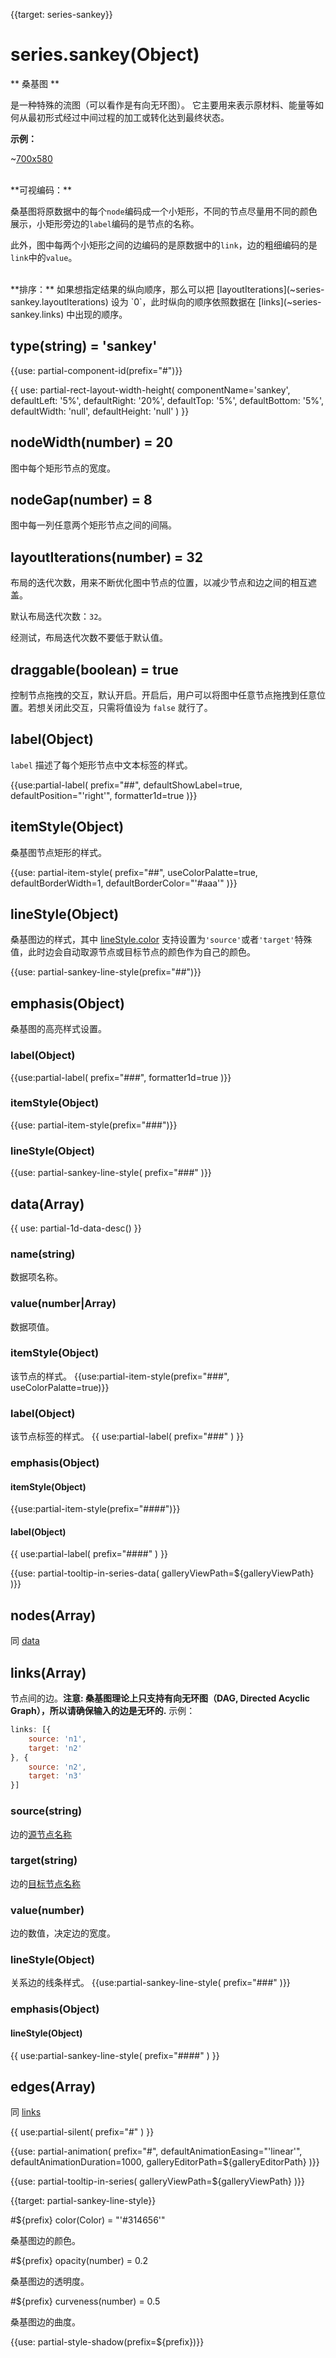 
{{target: series-sankey}}

# series.sankey(Object)

** 桑基图 **

是一种特殊的流图（可以看作是有向无环图）。 它主要用来表示原材料、能量等如何从最初形式经过中间过程的加工或转化达到最终状态。

**示例：**

~[700x580](${galleryViewPath}sankey-energy&edit=1&reset=1)


<br>
**可视编码：**

桑基图将原数据中的每个`node`编码成一个小矩形，不同的节点尽量用不同的颜色展示，小矩形旁边的`label`编码的是节点的名称。

此外，图中每两个小矩形之间的边编码的是原数据中的`link`，边的粗细编码的是`link`中的`value`。

<br>
**排序：**
如果想指定结果的纵向顺序，那么可以把 [layoutIterations](~series-sankey.layoutIterations) 设为 `0`，此时纵向的顺序依照数据在 [links](~series-sankey.links) 中出现的顺序。


## type(string) = 'sankey'

{{use: partial-component-id(prefix="#")}}

{{ use: partial-rect-layout-width-height(
    componentName='sankey',
    defaultLeft: '5%',
    defaultRight: '20%',
    defaultTop: '5%',
    defaultBottom: '5%',
    defaultWidth: 'null',
    defaultHeight: 'null'
) }}


## nodeWidth(number) = 20

图中每个矩形节点的宽度。


## nodeGap(number) = 8

图中每一列任意两个矩形节点之间的间隔。


## layoutIterations(number) = 32

布局的迭代次数，用来不断优化图中节点的位置，以减少节点和边之间的相互遮盖。

默认布局迭代次数：`32`。

经测试，布局迭代次数不要低于默认值。

## draggable(boolean) = true

控制节点拖拽的交互，默认开启。开启后，用户可以将图中任意节点拖拽到任意位置。若想关闭此交互，只需将值设为 `false` 就行了。

## label(Object)

`label` 描述了每个矩形节点中文本标签的样式。

{{use:partial-label(
    prefix="##",
    defaultShowLabel=true,
    defaultPosition="'right'",
    formatter1d=true
)}}

## itemStyle(Object)

桑基图节点矩形的样式。

{{use: partial-item-style(
    prefix="##",
    useColorPalatte=true,
    defaultBorderWidth=1,
    defaultBorderColor="'#aaa'"
)}}

## lineStyle(Object)
桑基图边的样式，其中 [lineStyle.color](~series-sankey.lineStyle.color) 支持设置为`'source'`或者`'target'`特殊值，此时边会自动取源节点或目标节点的颜色作为自己的颜色。

{{use: partial-sankey-line-style(prefix="##")}}


## emphasis(Object)
桑基图的高亮样式设置。
### label(Object)
{{use:partial-label(
    prefix="###",
    formatter1d=true
)}}
### itemStyle(Object)
{{use: partial-item-style(prefix="###")}}
### lineStyle(Object)
{{use: partial-sankey-line-style(
    prefix="###"
)}}


## data(Array)

{{ use: partial-1d-data-desc() }}

### name(string)

数据项名称。

### value(number|Array)

数据项值。

### itemStyle(Object)

该节点的样式。
{{use:partial-item-style(prefix="###", useColorPalatte=true)}}

### label(Object)

该节点标签的样式。
{{ use:partial-label(
    prefix="###"
) }}

### emphasis(Object)
#### itemStyle(Object)
{{use:partial-item-style(prefix="####")}}
#### label(Object)
{{ use:partial-label(
    prefix="####"
) }}

{{use: partial-tooltip-in-series-data(
    galleryViewPath=${galleryViewPath}
)}}


## nodes(Array)
同 [data](~series-sankey.data)

## links(Array)
节点间的边。**注意: 桑基图理论上只支持有向无环图（DAG, Directed Acyclic Graph），所以请确保输入的边是无环的.** 示例：

```js
links: [{
    source: 'n1',
    target: 'n2'
}, {
    source: 'n2',
    target: 'n3'
}]
```

### source(string)

边的[源节点名称](~series-graph.data.name)

### target(string)

边的[目标节点名称](~series-graph.data.name)

### value(number)

边的数值，决定边的宽度。

### lineStyle(Object)

关系边的线条样式。
{{use:partial-sankey-line-style(
    prefix="###"
)}}

### emphasis(Object)

#### lineStyle(Object)

{{ use:partial-sankey-line-style(
    prefix="####"
) }}

## edges(Array)

同 [links](~series-sankey.links)

{{ use:partial-silent(
    prefix="#"
) }}

{{use: partial-animation(
    prefix="#",
    defaultAnimationEasing="'linear'",
    defaultAnimationDuration=1000,
    galleryEditorPath=${galleryEditorPath}
)}}

{{use: partial-tooltip-in-series(
    galleryViewPath=${galleryViewPath}
)}}



{{target: partial-sankey-line-style}}

#${prefix} color(Color) = "'#314656'"

桑基图边的颜色。

#${prefix} opacity(number) = 0.2

桑基图边的透明度。

#${prefix} curveness(number) = 0.5

桑基图边的曲度。

{{use: partial-style-shadow(prefix=${prefix})}}
